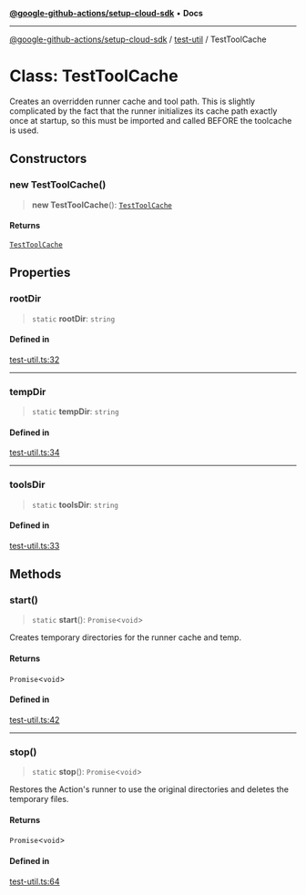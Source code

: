 [**@google-github-actions/setup-cloud-sdk**](../../README.md) • **Docs**

***

[@google-github-actions/setup-cloud-sdk](../../modules.md) / [test-util](../README.md) / TestToolCache

# Class: TestToolCache

Creates an overridden runner cache and tool path. This is slightly
complicated by the fact that the runner initializes its cache path exactly
once at startup, so this must be imported and called BEFORE the toolcache is
used.

## Constructors

### new TestToolCache()

> **new TestToolCache**(): [`TestToolCache`](TestToolCache.md)

#### Returns

[`TestToolCache`](TestToolCache.md)

## Properties

### rootDir

> `static` **rootDir**: `string`

#### Defined in

[test-util.ts:32](https://github.com/google-github-actions/setup-cloud-sdk/blob/main/src/test-util.ts#L32)

***

### tempDir

> `static` **tempDir**: `string`

#### Defined in

[test-util.ts:34](https://github.com/google-github-actions/setup-cloud-sdk/blob/main/src/test-util.ts#L34)

***

### toolsDir

> `static` **toolsDir**: `string`

#### Defined in

[test-util.ts:33](https://github.com/google-github-actions/setup-cloud-sdk/blob/main/src/test-util.ts#L33)

## Methods

### start()

> `static` **start**(): `Promise`\<`void`\>

Creates temporary directories for the runner cache and temp.

#### Returns

`Promise`\<`void`\>

#### Defined in

[test-util.ts:42](https://github.com/google-github-actions/setup-cloud-sdk/blob/main/src/test-util.ts#L42)

***

### stop()

> `static` **stop**(): `Promise`\<`void`\>

Restores the Action's runner to use the original directories and deletes
the temporary files.

#### Returns

`Promise`\<`void`\>

#### Defined in

[test-util.ts:64](https://github.com/google-github-actions/setup-cloud-sdk/blob/main/src/test-util.ts#L64)
